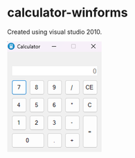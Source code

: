 # calculator-winforms

Created using visual studio 2010.

<picture>
  <source media="(prefers-color-scheme: dark)" srcset="https://github.com/cute-boss/calculator-winforms/blob/main/Calculator.png">
  <source media="(prefers-color-scheme: light)" srcset="https://github.com/cute-boss/calculator-winforms/blob/main/Calculator.png">
  <img alt="Shows UI of a calculator." src="https://github.com/cute-boss/calculator-winforms/blob/main/Calculator.png">
</picture>
